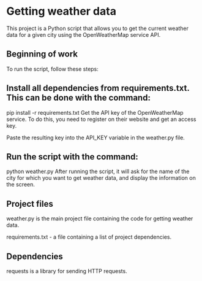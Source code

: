 # Getting weather data

This project is a Python script that allows you to get the current weather data for a given city using the OpenWeatherMap service API.

## Beginning of work

To run the script, follow these steps:

## Install all dependencies from requirements.txt. This can be done with the command:

pip install -r requirements.txt
Get the API key of the OpenWeatherMap service. To do this, you need to register on their website and get an access key.

Paste the resulting key into the API_KEY variable in the weather.py file.

## Run the script with the command:

python weather.py
After running the script, it will ask for the name of the city for which you want to get weather data, and display the information on the screen.

## Project files
weather.py is the main project file containing the code for getting weather data.

requirements.txt - a file containing a list of project dependencies.

## Dependencies
requests is a library for sending HTTP requests.
